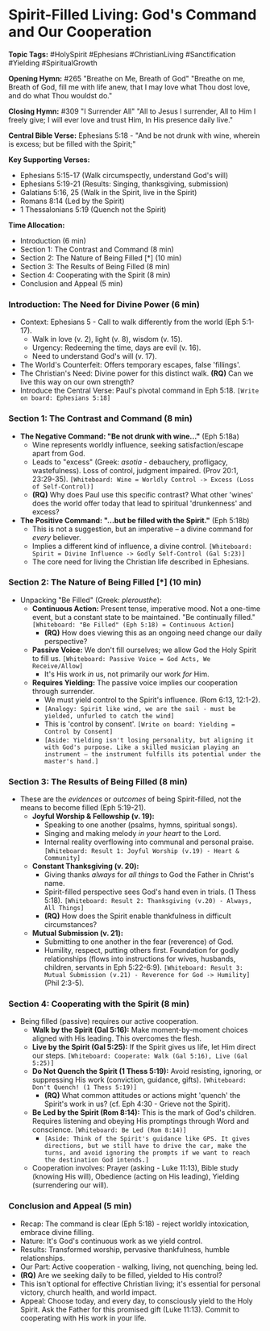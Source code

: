 # Spirit-Filled Living: God's Command and Our Cooperation

**Topic Tags:** #HolySpirit #Ephesians #ChristianLiving #Sanctification #Yielding #SpiritualGrowth

**Opening Hymn:** #265 "Breathe on Me, Breath of God"
"Breathe on me, Breath of God, fill me with life anew, that I may love what Thou dost love, and do what Thou wouldst do."

**Closing Hymn:** #309 "I Surrender All"
"All to Jesus I surrender, All to Him I freely give; I will ever love and trust Him, In His presence daily live."

**Central Bible Verse:** Ephesians 5:18 - "And be not drunk with wine, wherein is excess; but be filled with the Spirit;"

**Key Supporting Verses:**
*   Ephesians 5:15-17 (Walk circumspectly, understand God's will)
*   Ephesians 5:19-21 (Results: Singing, thanksgiving, submission)
*   Galatians 5:16, 25 (Walk in the Spirit, live in the Spirit)
*   Romans 8:14 (Led by the Spirit)
*   1 Thessalonians 5:19 (Quench not the Spirit)

**Time Allocation:**
- Introduction (6 min)
- Section 1: The Contrast and Command (8 min)
- Section 2: The Nature of Being Filled [*] (10 min)
- Section 3: The Results of Being Filled (8 min)
- Section 4: Cooperating with the Spirit (8 min)
- Conclusion and Appeal (5 min)

### Introduction: The Need for Divine Power (6 min)
- Context: Ephesians 5 - Call to walk differently from the world (Eph 5:1-17).
    - Walk in love (v. 2), light (v. 8), wisdom (v. 15).
    - Urgency: Redeeming the time, days are evil (v. 16).
    - Need to understand God's will (v. 17).
- The World's Counterfeit: Offers temporary escapes, false 'fillings'.
- The Christian's Need: Divine power for this distinct walk. **(RQ)** Can we live this way on our own strength?
- Introduce the Central Verse: Paul's pivotal command in Eph 5:18.
    `[Write on board: Ephesians 5:18]`

### Section 1: The Contrast and Command (8 min)
- **The Negative Command: "Be not drunk with wine..."** (Eph 5:18a)
    - Wine represents worldly influence, seeking satisfaction/escape apart from God.
    - Leads to "excess" (Greek: *asotia* - debauchery, profligacy, wastefulness). Loss of control, judgment impaired. (Prov 20:1, 23:29-35).
    `[Whiteboard: Wine = Worldly Control -> Excess (Loss of Self-Control)]`
    - **(RQ)** Why does Paul use this specific contrast? What other 'wines' does the world offer today that lead to spiritual 'drunkenness' and excess?
- **The Positive Command: "...but be filled with the Spirit."** (Eph 5:18b)
    - This is not a suggestion, but an imperative – a divine command for *every* believer.
    - Implies a different kind of influence, a divine control.
    `[Whiteboard: Spirit = Divine Influence -> Godly Self-Control (Gal 5:23)]`
    - The core need for living the Christian life described in Ephesians.

### Section 2: The Nature of Being Filled [*] (10 min)
- Unpacking "Be Filled" (Greek: *plerousthe*):
    - **Continuous Action:** Present tense, imperative mood. Not a one-time event, but a constant state to be maintained. "Be continually filled."
        `[Whiteboard: "Be Filled" (Eph 5:18) = Continuous Action]`
        - **(RQ)** How does viewing this as an ongoing need change our daily perspective?
    - **Passive Voice:** We don't fill ourselves; we allow God the Holy Spirit to fill us.
        `[Whiteboard: Passive Voice = God Acts, We Receive/Allow]`
        - It's His work *in* us, not primarily our work *for* Him.
    - **Requires Yielding:** The passive voice implies our cooperation through surrender.
        - We must yield control to the Spirit's influence. (Rom 6:13, 12:1-2).
        - `[Analogy: Spirit like wind, we are the sail - must be yielded, unfurled to catch the wind]`
        - This is 'control by consent'.
        `[Write on board: Yielding = Control by Consent]`
        - `[Aside: Yielding isn't losing personality, but aligning it with God's purpose. Like a skilled musician playing an instrument – the instrument fulfills its potential under the master's hand.]`

### Section 3: The Results of Being Filled (8 min)
- These are the *evidences* or *outcomes* of being Spirit-filled, not the means to become filled (Eph 5:19-21).
    - **Joyful Worship & Fellowship (v. 19):**
        - Speaking to one another (psalms, hymns, spiritual songs).
        - Singing and making melody *in your heart* to the Lord.
        - Internal reality overflowing into communal and personal praise.
        `[Whiteboard: Result 1: Joyful Worship (v.19) - Heart & Community]`
    - **Constant Thanksgiving (v. 20):**
        - Giving thanks *always* for *all things* to God the Father in Christ's name.
        - Spirit-filled perspective sees God's hand even in trials. (1 Thess 5:18).
        `[Whiteboard: Result 2: Thanksgiving (v.20) - Always, All Things]`
        - **(RQ)** How does the Spirit enable thankfulness in difficult circumstances?
    - **Mutual Submission (v. 21):**
        - Submitting to one another in the fear (reverence) of God.
        - Humility, respect, putting others first. Foundation for godly relationships (flows into instructions for wives, husbands, children, servants in Eph 5:22-6:9).
        `[Whiteboard: Result 3: Mutual Submission (v.21) - Reverence for God -> Humility]` (Phil 2:3-5).

### Section 4: Cooperating with the Spirit (8 min)
- Being filled (passive) requires our active cooperation.
    - **Walk by the Spirit (Gal 5:16):** Make moment-by-moment choices aligned with His leading. This overcomes the flesh.
    - **Live by the Spirit (Gal 5:25):** If the Spirit gives us life, let Him direct our steps.
        `[Whiteboard: Cooperate: Walk (Gal 5:16), Live (Gal 5:25)]`
    - **Do Not Quench the Spirit (1 Thess 5:19):** Avoid resisting, ignoring, or suppressing His work (conviction, guidance, gifts).
        `[Whiteboard: Don't Quench! (1 Thess 5:19)]`
        - **(RQ)** What common attitudes or actions might 'quench' the Spirit's work in us? (cf. Eph 4:30 - Grieve not the Spirit).
    - **Be Led by the Spirit (Rom 8:14):** This is the mark of God's children. Requires listening and obeying His promptings through Word and conscience.
        `[Whiteboard: Be Led (Rom 8:14)]`
        - `[Aside: Think of the Spirit's guidance like GPS. It gives directions, but we still have to drive the car, make the turns, and avoid ignoring the prompts if we want to reach the destination God intends.]`
    - Cooperation involves: Prayer (asking - Luke 11:13), Bible study (knowing His will), Obedience (acting on His leading), Yielding (surrendering our will).

### Conclusion and Appeal (5 min)
- Recap: The command is clear (Eph 5:18) - reject worldly intoxication, embrace divine filling.
- Nature: It's God's continuous work as we yield control.
- Results: Transformed worship, pervasive thankfulness, humble relationships.
- Our Part: Active cooperation - walking, living, not quenching, being led.
- **(RQ)** Are we seeking daily to be filled, yielded to His control?
- This isn't optional for effective Christian living; it's essential for personal victory, church health, and world impact.
- Appeal: Choose today, and every day, to consciously yield to the Holy Spirit. Ask the Father for this promised gift (Luke 11:13). Commit to cooperating with His work in your life.